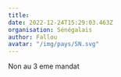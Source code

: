 ```yaml
---
title: 
date: 2022-12-24T15:29:03.463Z
organisation: Sénégalais 
author: Fallou
avatar: "/img/pays/SN.svg"
---
```


Non au 3 eme mandat 